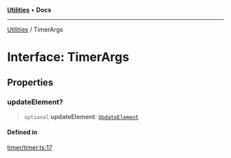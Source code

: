 [**Utilities**](../README.md) • **Docs**

***

[Utilities](../README.md) / TimerArgs

# Interface: TimerArgs

## Properties

### updateElement?

> `optional` **updateElement**: [`UpdateElement`](../type-aliases/UpdateElement.md)

#### Defined in

[timer/timer.ts:17](https://github.com/noobiept/utilities/blob/1d2cee23362dcff5c0b5fdf27f21e257e8f3dc9e/source/timer/timer.ts#L17)
